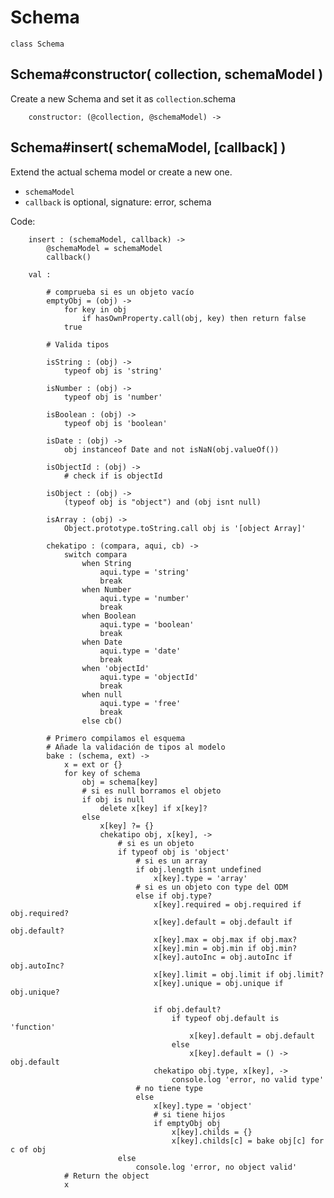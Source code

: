
Schema
======

	class Schema

Schema#constructor( collection, schemaModel )
-------------------------------------
Create a new Schema and set it as `collection`.schema

		constructor: (@collection, @schemaModel) ->


Schema#insert( schemaModel, [callback] )
--------------------------------------

Extend the actual schema model or create a new one.

- `schemaModel`
- `callback` is optional, signature: error, schema

Code:

		insert : (schemaModel, callback) ->
			@schemaModel = schemaModel
			callback()

		val :

			# comprueba si es un objeto vacío
			emptyObj = (obj) ->
				for key in obj
					if hasOwnProperty.call(obj, key) then return false
				true 

			# Valida tipos
			
			isString : (obj) ->
				typeof obj is 'string'
			
			isNumber : (obj) ->
				typeof obj is 'number'
			
			isBoolean : (obj) ->
				typeof obj is 'boolean'
			
			isDate : (obj) ->
				obj instanceof Date and not isNaN(obj.valueOf())
			
			isObjectId : (obj) ->
				# check if is objectId
			
			isObject : (obj) ->
				(typeof obj is "object") and (obj isnt null)
			
			isArray : (obj) ->
				Object.prototype.toString.call obj is '[object Array]'

			chekatipo : (compara, aqui, cb) ->
				switch compara
					when String
						aqui.type = 'string'
						break
					when Number
						aqui.type = 'number'
						break
					when Boolean
						aqui.type = 'boolean'
						break
					when Date
						aqui.type = 'date'
						break
					when 'objectId'
						aqui.type = 'objectId'
						break
					when null
						aqui.type = 'free'
						break
					else cb()

			# Primero compilamos el esquema
			# Añade la validación de tipos al modelo
			bake : (schema, ext) ->
				x = ext or {}
				for key of schema
					obj = schema[key]
					# si es null borramos el objeto
					if obj is null
						delete x[key] if x[key]?
					else
						x[key] ?= {}
						chekatipo obj, x[key], ->
							# si es un objeto
							if typeof obj is 'object'
								# si es un array
								if obj.length isnt undefined
									x[key].type = 'array'
								# si es un objeto con type del ODM
								else if obj.type?
									x[key].required = obj.required if obj.required?
									x[key].default = obj.default if obj.default?
									x[key].max = obj.max if obj.max?
									x[key].min = obj.min if obj.min?
									x[key].autoInc = obj.autoInc if obj.autoInc?
									x[key].limit = obj.limit if obj.limit?
									x[key].unique = obj.unique if obj.unique?

									if obj.default?
										if typeof obj.default is 'function'
											x[key].default = obj.default
										else
											x[key].default = () -> obj.default
									chekatipo obj.type, x[key], ->
										console.log 'error, no valid type'
								# no tiene type
								else
									x[key].type = 'object'
									# si tiene hijos
									if emptyObj obj
										x[key].childs = {}
										x[key].childs[c] = bake obj[c] for c of obj
							else
								console.log 'error, no object valid'
				# Return the object
				x
